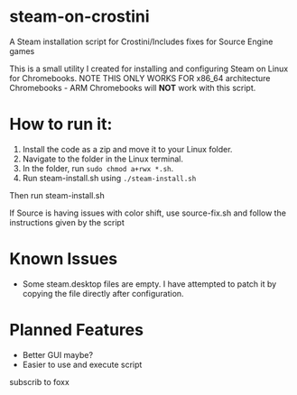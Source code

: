 # steam-on-crostini
A Steam installation script for Crostini/Includes fixes for Source Engine games

This is a small utility I created for installing and configuring Steam on Linux for Chromebooks.
NOTE THIS ONLY WORKS FOR x86_64 architecture Chromebooks - ARM Chromebooks will **NOT** work with this script.

How to run it:
===========
1. Install the code as a zip and move it to your Linux folder.
2. Navigate to the folder in the Linux terminal.
3. In the folder, run `sudo chmod a+rwx *.sh`.
4. Run steam-install.sh using `./steam-install.sh`

Then run steam-install.sh

If Source is having issues with color shift, use source-fix.sh and follow the instructions given by the script

Known Issues
===========
- Some steam.desktop files are empty. I have attempted to patch it by copying the file directly after configuration.

Planned Features
===========
- Better GUI maybe?
- Easier to use and execute script








subscrib to foxx
